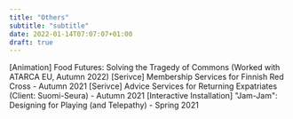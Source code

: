 ```yaml
---
title: "Others"
subtitle: "subtitle"
date: 2022-01-14T07:07:07+01:00
draft: true
---
```


[Animation] Food Futures: Solving the Tragedy of Commons (Worked with ATARCA EU, Autumn 2022)
[Serivce] Membership Services for Finnish Red Cross - Autumn 2021
[Serivce] Advice Services for Returning Expatriates (Client: Suomi-Seura) - Autumn 2021
[Interactive Installation] "Jam-Jam": Designing for Playing (and Telepathy) - Spring 2021